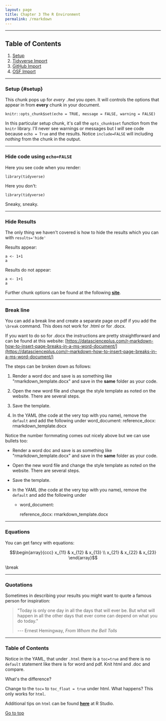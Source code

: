 ```yaml
---
layout: page
title: Chapter 3 The R Environment
permalink: /rmarkdown
---
```



*****

## Table of Contents

1. [Setup](#setup)
2. [Tidyverse Import](#dsur3_2)
3. [GitHub Import](#dsur3_3)
4. [OSF Import](#dsur3_4)


*****

### Setup {#setup}

This chunk pops up for _every_ `.Rmd` you open.  It will controls the options that appear in from **every** chunk in your document.

```{r setup, include=FALSE}
knitr::opts_chunk$set(echo = TRUE, message = FALSE, warning = FALSE)
```

In this particular setup chunk, it's call the `opts_chunk$set` function from the `knitr` library. I'll never see warnings or messages but I _will_ see code because `echo = True` and the results.  Notice `include=FALSE` will including _nothing_ from the chunk in the output.

*****

### Hide code using `echo=FALSE`

Here you see code when you render:
```{r code}
library(tidyverse)
```

Here you don't:
```{r no code, echo=FALSE}
library(tidyverse)
```
Sneaky, sneaky.

*****

### Hide Results

The only thing we haven't covered is how to hide the results which you can with `results='hide'`

Results appear:
```{r}
a <- 1+1
a
```

Results do not appear:
```{r, results='hide'}
a <- 1+1
a
```

Further chunk options can be found at the following **[site](https://yihui.name/knitr/options)**.

*****

### Break line

You can add a break line and create a separate page on pdf if you add the `\break` command.  This does not work for .html or for .docx.

If you want to do so for .docx the instructions are pretty straightforward and can be found at this website:
[https://datascienceplus.com/r-markdown-how-to-insert-page-breaks-in-a-ms-word-document/](https://datascienceplus.com/r-markdown-how-to-insert-page-breaks-in-a-ms-word-document/)

The steps can be broken down as follows:

1. Render a word doc and save is as something like "rmarkdown_template.docx" and save in the **same** folder as your code.

2. Open the new word file and change the style template as noted on the website.  There are several steps.

3. Save the template.

4. In the YAML  (the code at the very top with you name), remove the `default` and add the following under word_document: 
  reference_docx: rmarkdown_template.docx

Notice the number formmating comes out nicely above but we can use bullets too:

- Render a word doc and save is as something like "rmarkdown_template.docx" and save in the **same** folder as your code.

- Open the new word file and change the style template as noted on the website.  There are several steps.

- Save the template.

- In the YAML  (the code at the very top with you name), remove the `default` and add the following under     
    - word_document: 
        
        reference_docx: rmarkdown_template.docx

*****

### Equations

You can get fancy with equations:

$$\begin{array}{ccc}
x_{11} & x_{12} & x_{13} \\
x_{21} & x_{22} & x_{23}
\end{array}$$

\break

*****

### Quotations

Sometimes in describing your results you might want to quote a famous person for inspiration:

> "Today is only one day in all the days that will ever be. But what will happen in all the other days that ever come can depend on what you do today."
>
> --- Ernest Hemingway, _From Whom the Bell Tolls_

*****

### Table of Contents

Notice in the YAML, that under `.html` there is a `toc=true` and there is no `default` statement like there is for word and pdf.  Knit html and .doc and compare.

What's the difference?

Change to the `toc=` to `toc_float = true` under html. What happens?  This only works for `html`.

Additional tips on `html` can be found **[here](https://rmarkdown.rstudio.com/html_document_format)** at R Studio.



<a href="#">Go to top</a>
